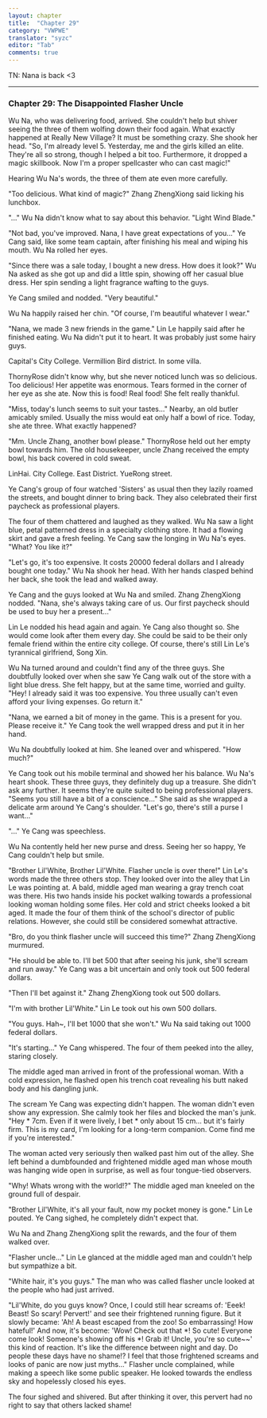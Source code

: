 ```yaml
---
layout: chapter
title:  "Chapter 29"
category: "VWPWE"
translator: "syzc"
editor: "Tab"
comments: true
---
```


TN: Nana is back <3

---

### Chapter 29: The Disappointed Flasher Uncle
 
Wu Na, who was delivering food, arrived. She couldn't help but shiver seeing the three of them wolfing down their food again. What exactly happened at Really New Village? It must be something crazy. She shook her head. "So, I'm already level 5. Yesterday, me and the girls killed an elite. They're all so strong, though I helped a bit too. Furthermore, it dropped a magic skillbook. Now I'm a proper spellcaster who can cast magic!" 
 
Hearing Wu Na's words, the three of them ate even more carefully.
 
"Too delicious. What kind of magic?" Zhang ZhengXiong said licking his lunchbox.
 
"..." Wu Na didn't know what to say about this behavior. "Light Wind Blade."
 
"Not bad, you've improved. Nana, I have great expectations of you..." Ye Cang said, like some team captain, after finishing his meal and wiping his mouth. Wu Na rolled her eyes.
 
"Since there was a sale today, I bought a new dress. How does it look?" Wu Na asked as she got up and did a little spin, showing off her casual blue dress. Her spin sending a light fragrance wafting to the guys.
 
Ye Cang smiled and nodded. "Very beautiful."
 
Wu Na happily raised her chin. "Of course, I'm beautiful whatever I wear."
 
"Nana, we made 3 new friends in the game." Lin Le happily said after he finished eating. Wu Na didn't put it to heart. It was probably just some hairy guys.
 
Capital's City College. Vermillion Bird district. In some villa.
 
ThornyRose didn't know why, but she never noticed lunch was so delicious. Too delicious! Her appetite was enormous. Tears formed in the corner of her eye as she ate. Now this is food! Real food! She felt really thankful.
 
"Miss, today's lunch seems to suit your tastes..." Nearby, an old butler amicably smiled. Usually the miss would eat only half a bowl of rice. Today, she ate three. What exactly happened?
 
"Mm. Uncle Zhang, another bowl please." ThornyRose held out her empty bowl towards him. The old housekeeper, uncle Zhang received the empty bowl, his back covered in cold sweat.
 
LinHai. City College. East District. YueRong street.
 
Ye Cang's group of four watched 'Sisters' as usual then they lazily roamed the streets, and bought dinner to bring back. They also celebrated their first paycheck as professional players. 
 
The four of them chattered and laughed as they walked. Wu Na saw a light blue, petal patterned dress in a specialty clothing store. It had a flowing skirt and gave a fresh feeling. Ye Cang saw the longing in Wu Na's eyes. "What? You like it?"
 
"Let's go, it's too expensive. It costs 20000 federal dollars and I already bought one today." Wu Na shook her head. With her hands clasped behind her back, she took the lead and walked away.
 
Ye Cang and the guys looked at Wu Na and smiled. Zhang ZhengXiong nodded. "Nana, she's always taking care of us. Our first paycheck should be used to buy her a present..."
 
Lin Le nodded his head again and again. Ye Cang also thought so. She would come look after them every day. She could be said to be their only female friend within the entire city college. Of course, there's still Lin Le's tyrannical girlfriend, Song Xin.
 
Wu Na turned around and couldn't find any of the three guys. She doubtfully looked over when she saw Ye Cang walk out of the store with a light blue dress. She felt happy, but at the same time, worried and guilty. "Hey! I already said it was too expensive. You three usually can't even afford your living expenses. Go return it."
 
"Nana, we earned a bit of money in the game. This is a present for you. Please receive it." Ye Cang took the well wrapped dress and put it in her hand. 
 
Wu Na doubtfully looked at him. She leaned over and whispered. "How much?"
 
Ye Cang took out his mobile terminal and showed her his balance. Wu Na's heart shook. These three guys, they definitely dug up a treasure. She didn't ask any further. It seems they're quite suited to being professional players. "Seems you still have a bit of a conscience..." She said as she wrapped a delicate arm around Ye Cang's shoulder. "Let's go, there's still a purse I want..."
 
"..." Ye Cang was speechless.
 
Wu Na contently held her new purse and dress. Seeing her so happy, Ye Cang couldn't help but smile.
 
"Brother Lil'White, Brother Lil'White. Flasher uncle is over there!" Lin Le's words made the three others stop. They looked over into the alley that Lin Le was pointing at. A bald, middle aged man wearing a gray trench coat was there. His two hands inside his pocket walking towards a professional looking woman holding some files. Her cold and strict cheeks looked a bit aged. It made the four of them think of the school's director of public relations. However, she could still be considered somewhat attractive.
 
"Bro, do you think flasher uncle will succeed this time?" Zhang ZhengXiong murmured.
 
"He should be able to. I'll bet 500 that after seeing his junk, she'll scream and run away." Ye Cang was a bit uncertain and only took out 500 federal dollars.
 
"Then I'll bet against it." Zhang ZhengXiong took out 500 dollars.
 
"I'm with brother Lil'White." Lin Le took out his own 500 dollars.
 
"You guys. Hah~, I'll bet 1000 that she won't." Wu Na said taking out 1000 federal dollars.
 
"It's starting..." Ye Cang whispered. The four of them peeked into the alley, staring closely.
 
The middle aged man arrived in front of the professional woman. With a cold expression, he flashed open his trench coat revealing his butt naked body and his dangling junk.
 
The scream Ye Cang was expecting didn't happen. The woman didn't even show any expression. She calmly took her files and blocked the man's junk. "Hey \* 7cm. Even if it were lively, I bet \* only about 15 cm... but it's fairly firm. This is my card, I'm looking for a long-term companion. Come find me if you're interested."
 
The woman acted very seriously then walked past him out of the alley. She left behind a dumbfounded and frightened middle aged man whose mouth was hanging wide open in surprise, as well as four tongue-tied observers.
 
"Why! Whats wrong with the world!?" The middle aged man kneeled on the ground full of despair.
 
"Brother Lil'White, it's all your fault, now my pocket money is gone." Lin Le pouted. Ye Cang sighed, he completely didn't expect that.
 
Wu Na and Zhang ZhengXiong split the rewards, and the four of them walked over.
 
"Flasher uncle..." Lin Le glanced at the middle aged man and couldn't help but sympathize a bit.
 
"White hair, it's you guys." The man who was called flasher uncle looked at the people who had just arrived.
 
"Lil'White, do you guys know? Once, I could still hear screams of: 'Eeek! Beast! So scary! Pervert!' and see their frightened running figure. But it slowly became: 'Ah! A beast escaped from the zoo! So embarrassing! How hateful!' And now, it's become: 'Wow! Check out that \*! So cute! Everyone come look! Someone's showing off his \*! Grab it! Uncle, you're so cute~~' this kind of reaction. It's like the difference between night and day. Do people these days have no shame!? I feel that those frightened screams and looks of panic are now just myths..." Flasher uncle complained, while making a speech like some public speaker. He looked towards the endless sky and hopelessly closed his eyes.
 
The four sighed and shivered. But after thinking it over, this pervert had no right to say that others lacked shame!